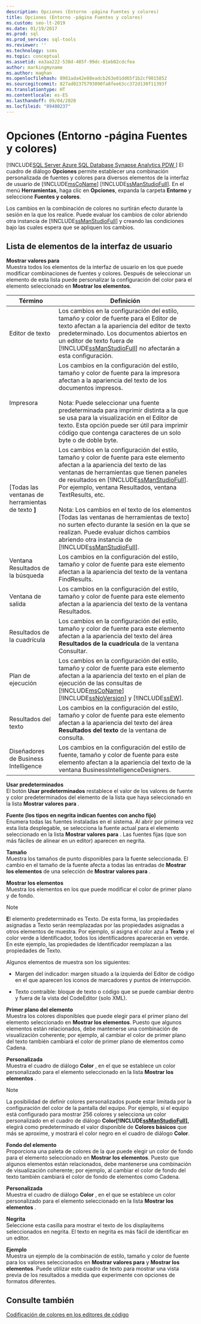 ```yaml
---
description: Opciones (Entorno -página Fuentes y colores)
title: Opciones (Entorno -página Fuentes y colores)
ms.custom: seo-lt-2019
ms.date: 01/19/2017
ms.prod: sql
ms.prod_service: sql-tools
ms.reviewer: ''
ms.technology: ssms
ms.topic: conceptual
ms.assetid: ea3aa222-538d-485f-99dc-01eb02cdcfea
author: markingmyname
ms.author: maghan
ms.openlocfilehash: 8981ada42e88eadcb263e01dd65f1b2cf9015852
ms.sourcegitcommit: 827ad02375793090fa8fee63cc372d130f11393f
ms.translationtype: HT
ms.contentlocale: es-ES
ms.lasthandoff: 09/04/2020
ms.locfileid: "89480237"
---
```

# <a name="options-environment---fonts-and-colors-page"></a>Opciones (Entorno -página Fuentes y colores)
[!INCLUDE[SQL Server Azure SQL Database Synapse Analytics PDW ](../../includes/applies-to-version/sql-asdb-asdbmi-asa-pdw.md)]
El cuadro de diálogo **Opciones** permite establecer una combinación personalizada de fuentes y colores para diversos elementos de la interfaz de usuario de [!INCLUDE[msCoName](../../includes/msconame_md.md)] [!INCLUDE[ssManStudioFull](../../includes/ssmanstudiofull-md.md)]. En el menú **Herramientas**, haga clic en **Opciones**, expanda la carpeta **Entorno** y seleccione **Fuentes y colores**.  
  
Los cambios en la combinación de colores no surtirán efecto durante la sesión en la que los realice. Puede evaluar los cambios de color abriendo otra instancia de [!INCLUDE[ssManStudioFull](../../includes/ssmanstudiofull-md.md)] y creando las condiciones bajo las cuales espera que se apliquen los cambios.  
  
## <a name="ui-element-list"></a>Lista de elementos de la interfaz de usuario  
**Mostrar valores para**  
Muestra todos los elementos de la interfaz de usuario en los que puede modificar combinaciones de fuentes y colores. Después de seleccionar un elemento de esta lista puede personalizar la configuración del color para el elemento seleccionado en **Mostrar los elementos**.  
  
|Término|Definición|  
|--------|--------------|  
|Editor de texto|Los cambios en la configuración del estilo, tamaño y color de fuente para el Editor de texto afectan a la apariencia del editor de texto predeterminado. Los documentos abiertos en un editor de texto fuera de [!INCLUDE[ssManStudioFull](../../includes/ssmanstudiofull-md.md)] no afectarán a esta configuración.|  
|Impresora|Los cambios en la configuración del estilo, tamaño y color de fuente para la impresora afectan a la apariencia del texto de los documentos impresos.<br /><br />Nota: Puede seleccionar una fuente predeterminada para imprimir distinta a la que se usa para la visualización en el Editor de texto. Esta opción puede ser útil para imprimir código que contenga caracteres de un solo byte o de doble byte.|  
|[Todas las ventanas de herramientas de texto **]**|Los cambios en la configuración del estilo, tamaño y color de fuente para este elemento afectan a la apariencia del texto de las ventanas de herramientas que tienen paneles de resultados en [!INCLUDE[ssManStudioFull](../../includes/ssmanstudiofull-md.md)]. Por ejemplo, ventana Resultados, ventana TextResults, etc.<br /><br />Nota: Los cambios en el texto de los elementos [Todas las ventanas de herramientas de texto] no surten efecto durante la sesión en la que se realizan. Puede evaluar dichos cambios abriendo otra instancia de [!INCLUDE[ssManStudioFull](../../includes/ssmanstudiofull-md.md)].|  
|Ventana Resultados de la búsqueda|Los cambios en la configuración del estilo, tamaño y color de fuente para este elemento afectan a la apariencia del texto de la ventana FindResults.|  
|Ventana de salida|Los cambios en la configuración del estilo, tamaño y color de fuente para este elemento afectan a la apariencia del texto de la ventana Resultados.|  
|Resultados de la cuadrícula|Los cambios en la configuración del estilo, tamaño y color de fuente para este elemento afectan a la apariencia del texto del área **Resultados de la cuadrícula** de la ventana Consultar.|  
|Plan de ejecución|Los cambios en la configuración del estilo, tamaño y color de fuente para este elemento afectan a la apariencia del texto en el plan de ejecución de las consultas de [!INCLUDE[msCoName](../../includes/msconame_md.md)] [!INCLUDE[ssNoVersion](../../includes/ssnoversion-md.md)] y [!INCLUDE[ssEW](../../includes/ssew-md.md)].|  
|Resultados del texto|Los cambios en la configuración del estilo, tamaño y color de fuente para este elemento afectan a la apariencia del texto del área **Resultados del texto** de la ventana de consulta.|  
|Diseñadores de Business Intelligence|Los cambios en la configuración del estilo de fuente, tamaño y color de fuente para este elemento afectan a la apariencia del texto de la ventana BusinessIntelligenceDesigners.|  
  
**Usar predeterminados**  
El botón **Usar predeterminados** restablece el valor de los valores de fuente y color predeterminados del elemento de la lista que haya seleccionado en la lista **Mostrar valores para** .  
  
**Fuente (los tipos en negrita indican fuentes con ancho fijo)**  
Enumera todas las fuentes instaladas en el sistema. Al abrir por primera vez esta lista desplegable, se selecciona la fuente actual para el elemento seleccionado en la lista **Mostrar valores para** . Las fuentes fijas (que son más fáciles de alinear en un editor) aparecen en negrita.  
  
**Tamaño**  
Muestra los tamaños de punto disponibles para la fuente seleccionada. El cambio en el tamaño de la fuente afecta a todas las entradas de **Mostrar los elementos** de una selección de **Mostrar valores para** .  
  
**Mostrar los elementos**  
Muestra los elementos en los que puede modificar el color de primer plano y de fondo.  
  
> [!NOTE]  
> **E**l elemento predeterminado es Texto. De esta forma, las propiedades asignadas a Texto serán reemplazadas por las propiedades asignadas a otros elementos de muestra. Por ejemplo, si asigna el color azul a **Texto** y el color verde a Identificador, todos los identificadores aparecerán en verde. En este ejemplo, las propiedades de Identificador reemplazan a las propiedades de Texto.  
  
Algunos elementos de muestra son los siguientes:  
  
-   Margen del indicador: margen situado a la izquierda del Editor de código en el que aparecen los iconos de marcadores y puntos de interrupción.  
  
-   Texto contraíble: bloque de texto o código que se puede cambiar dentro y fuera de la vista del CodeEditor (solo XML).  
  
**Primer plano del elemento**  
Muestra los colores disponibles que puede elegir para el primer plano del elemento seleccionado en **Mostrar los elementos**. Puesto que algunos elementos están relacionados, debe mantenerse una combinación de visualización coherente; por ejemplo, al cambiar el color de primer plano del texto también cambiará el color de primer plano de elementos como Cadena.  
  
**Personalizada**  
Muestra el cuadro de diálogo **Color** , en el que se establece un color personalizado para el elemento seleccionado en la lista **Mostrar los elementos** .  
  
> [!NOTE]  
> La posibilidad de definir colores personalizados puede estar limitada por la configuración del color de la pantalla del equipo. Por ejemplo, si el equipo está configurado para mostrar 256 colores y selecciona un color personalizado en el cuadro de diálogo **Color[!INCLUDE[ssManStudioFull](../../includes/ssmanstudiofull-md.md)],**  elegirá como predeterminado el valor disponible de **Colores básicos** que más se aproxime, y mostrará el color negro en el cuadro de diálogo **Color**.  
  
**Fondo del elemento**  
Proporciona una paleta de colores de la que puede elegir un color de fondo para el elemento seleccionado en **Mostrar los elementos**. Puesto que algunos elementos están relacionados, debe mantenerse una combinación de visualización coherente; por ejemplo, al cambiar el color de fondo del texto también cambiará el color de fondo de elementos como Cadena.  
  
**Personalizada**  
Muestra el cuadro de diálogo **Color** , en el que se establece un color personalizado para el elemento seleccionado en la lista **Mostrar los elementos** .  
  
**Negrita**  
Seleccione esta casilla para mostrar el texto de los displayitems seleccionados en negrita. El texto en negrita es más fácil de identificar en un editor.  
  
**Ejemplo**  
Muestra un ejemplo de la combinación de estilo, tamaño y color de fuente para los valores seleccionados en **Mostrar valores para** y **Mostrar los elementos**. Puede utilizar este cuadro de texto para mostrar una vista previa de los resultados a medida que experimente con opciones de formatos diferentes.  
  
## <a name="see-also"></a>Consulte también  
[Codificación de colores en los editores de código](../../relational-databases/scripting/color-coding-in-query-editors.md)  